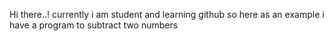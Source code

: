 Hi there..!
currently i am student and learning github
so here as an example i have a program to subtract two numbers
